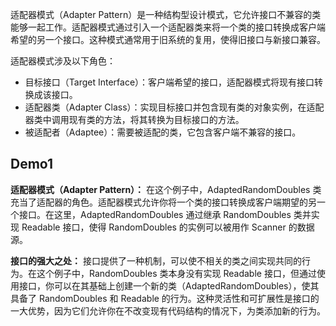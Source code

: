 
适配器模式（Adapter Pattern）是一种结构型设计模式，它允许接口不兼容的类能够一起工作。适配器模式通过引入一个适配器类来将一个类的接口转换成客户端希望的另一个接口。这种模式通常用于旧系统的复用，使得旧接口与新接口兼容。

适配器模式涉及以下角色：

+ 目标接口（Target Interface）：客户端希望的接口，适配器模式将现有接口转换成该接口。
+ 适配器类（Adapter Class）：实现目标接口并包含现有类的对象实例，在适配器类中调用现有类的方法，将其转换为目标接口的方法。
+ 被适配者（Adaptee）：需要被适配的类，它包含客户端不兼容的接口。

## Demo1
**适配器模式（Adapter Pattern）：**
在这个例子中，AdaptedRandomDoubles 类充当了适配器的角色。适配器模式允许你将一个类的接口转换成客户端期望的另一个接口。在这里，AdaptedRandomDoubles 通过继承 RandomDoubles 类并实现 Readable 接口，使得 RandomDoubles 的实例可以被用作 Scanner 的数据源。

**接口的强大之处：**
接口提供了一种机制，可以使不相关的类之间实现共同的行为。在这个例子中，RandomDoubles 类本身没有实现 Readable 接口，但通过使用接口，你可以在其基础上创建一个新的类（AdaptedRandomDoubles），使其具备了 RandomDoubles 和 Readable 的行为。这种灵活性和可扩展性是接口的一大优势，因为它们允许你在不改变现有代码结构的情况下，为类添加新的行为。

